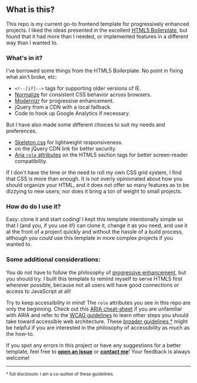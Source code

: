 [1]:https://html5boilerplate.com/
[2]:http://getskeleton.com/
[3]:https://necolas.github.io/normalize.css/
[4]:https://modernizr.com/
[5]:https://www.srihash.org/
[6]:https://www.w3.org/TR/wai-aria/roles
[7]:http://mcdlr.com/wai-aria-cheatsheet/
[8]:https://www.w3.org/WAI/WCAG20/quickref/
[9]:https://www.smashingmagazine.com/2009/04/progressive-enhancement-what-it-is-and-how-to-use-it/
[10]:https://github.com/jpdevries/webguidelines/blob/master/README.md

<h2 id="what">What is this?</h2>

This repo is my current go-to frontend template for progressively enhanced projects. I liked the ideas presented in the excellent [HTML5 Boilerplate][1], but found that it had more than I needed, or implemented features in a different way than I wanted to.

<h3 id="included-assets">What's in it?</h3>

I've borrowed some things from the HTML5 Boilerplate. No point in fixing what ain't broke, etc:

<ul>
    <li><code>&lt;!--[if]--&gt;</code> tags for supporting older versions of IE.</li>
    <li> <a href="https://necolas.github.io/normalize.css/">Normalize</a> for consistent CSS behavior across browsers.</li>
    <li> <a href="https://modernizr.com/">Modernizr</a> for progressive enhancement.</li>
    <li>jQuery from a CDN with a local fallback.</li>
    <li>Code to hook up Google Analytics if necessary.</li>
</ul>

But I have also made some different choices to suit my needs and preferences.

<ul>
    <li><a href="http://getskeleton.com/">Skeleton.css</a> for lightweight responsiveness.</li>
    <li><a href="https://www.srihash.org/"></a> on the jQuery CDN link for better security.</li>
    <li><a href="https://www.w3.org/TR/wai-aria/roles">Aria <code>role</code> attributes</a> on the HTML5 section tags for better screen-reader compatibility.</li>
</ul>

If I don't have the time or the need to roll my own CSS grid system, I find that CSS is more than enough. It is not overly opinionated about how you should organize your HTML, and it does not offer so many features as to be dizzying to new users; nor does it bring a ton of weight to small projects.

<h3 id="how-to-use">How do do I use it?</h3>

Easy: clone it and start coding! I kept this template intentionally simple so that I (and you, if you use it!) can clone it, change it as you need, and use it at the front of a project quickly and without the hassle of a build process, although you <i>could</i> use this template in more complex projects if you wanted to.

<h3 id="additional-considerations">Some additional considerations:</h3>


You do not have to follow the philosophy of [progressive enhancement][9], but you should try. I built this template to remind myself to serve HTML5 first wherever possible, because not all users will have good connections or access to JavaScript at all!

Try to keep accessibility in mind! The `role` attributes you see in this repo are only the beginning. Check out this [ARIA cheat-sheet][7] if you are unfamiliar with ARIA and refer to the [WCAG guidelines][8] to learn other steps you should take toward accessible web architecture. These [broader guidelines][10]<a href="#disclaimer">	&#42;</a> might be helpful if you are interested in the philosophy of accessibility as much as the how-to.

If you spot any errors in this project or have any suggestions for a better template, feel free to <b>[open an issue](https://github.com/dengeist/template/issues)</b> or <b>[contact me](mailto:eliasjmason@gmail.com)</b>! Your feedback is always welcome!

<hr>
<small>
    <p id="disclaimer">	&#42; full disclosure: I am a co-author of these guidelines.</p>
</small>
